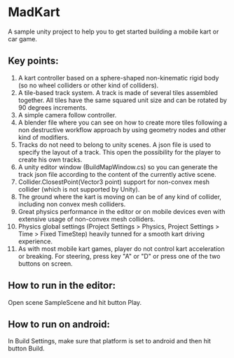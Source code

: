 # MadKart

A sample unity project to help you to get started building a mobile kart or car game. 

## Key points:

1. A kart controller based on a sphere-shaped non-kinematic rigid body (so no wheel colliders or other kind of colliders).
2. A tile-based track system. A track is made of several tiles assembled together. All tiles have the same squared unit size and can be rotated by 90 degrees increments.
3. A simple camera follow controller.
4. A blender file where you can see on how to create more tiles following a non destructive workflow approach by using geometry nodes and other kind of modifiers. 
5. Tracks do not need to belong to unity scenes. A json file is used to specify the layout of a track. This open the possibility for the player to create his own tracks.
6. A unity editor window (BuildMapWindow.cs) so you can generate the track json file according to the content of the currently active scene.
7. Collider.ClosestPoint(Vector3 point) support for non-convex mesh collider (which is not supported by Unity).
8. The ground where the kart is moving on can be of any kind of collider, including non convex mesh colliders.
9. Great physics performance in the editor or on mobile devices even with extensive usage of non-convex mesh colliders.
10. Physics global settings (Project Settings > Physics, Project Settings > Time > Fixed TimeStep) heavily tunned for a smooth kart driving experience.
11. As with most mobile kart games, player do not control kart acceleration or breaking. For steering, press key "A" or "D" or press one of the two buttons on screen.

## How to run in the editor:

Open scene SampleScene and hit button Play.

## How to run on android:

In Build Settings, make sure that platform is set to android and then hit button Build.